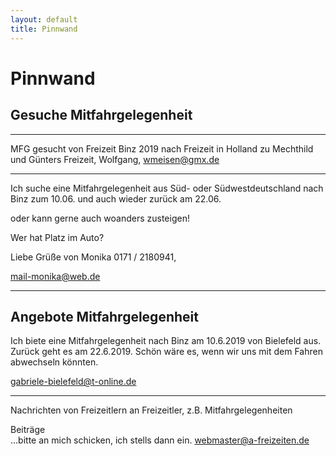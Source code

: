 ```yaml
---
layout: default
title: Pinnwand
---
```

# Pinnwand


## Gesuche Mitfahrgelegenheit
--------------------------------------------------------------------

MFG gesucht von Freizeit Binz 2019 nach Freizeit in Holland zu Mechthild und Günters Freizeit, 
Wolfgang, 
<wmeisen@gmx.de>

--------------------------------------------------------------------

Ich suche eine Mitfahrgelegenheit aus Süd- oder Südwestdeutschland nach
Binz zum 10.06. und auch wieder zurück am 22.06.

oder kann gerne auch woanders zusteigen!

Wer hat Platz im Auto?

Liebe Grüße von Monika  0171 / 2180941, 

<mail-monika@web.de> 

---------------------------------------------------------------------

## Angebote Mitfahrgelegenheit

Ich biete eine Mitfahrgelegenheit nach Binz am 10.6.2019 von Bielefeld aus.
Zurück geht es am 22.6.2019. Schön wäre es, wenn wir uns mit dem Fahren abwechseln könnten.

<gabriele-bielefeld@t-online.de>

----------------------------------------------------------------------

Nachrichten von Freizeitlern an Freizeitler, z.B.
Mitfahrgelegenheiten

Beiträge<br>
...bitte an mich schicken, ich stells dann ein.
<webmaster@a-freizeiten.de>

